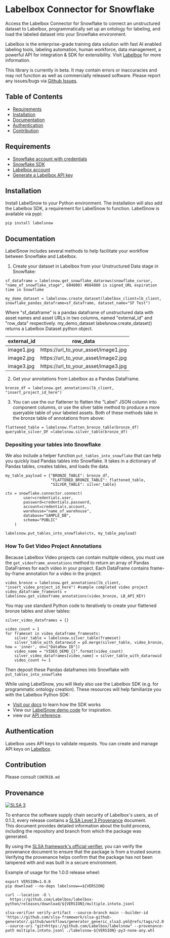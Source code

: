 # Labelbox Connector for Snowflake

Access the Labelbox Connector for Snowflake to connect an unstructured dataset to Labelbox, programmatically set up an ontology for labeling, and load the labeled dataset into your Snowflake environment. 

Labelbox is the enterprise-grade training data solution with fast AI enabled labeling tools, labeling automation, human workforce, data management, a powerful API for integration & SDK for extensibility. Visit [Labelbox](http://labelbox.com/) for more information.

This library is currently in beta. It may contain errors or inaccuracies and may not function as well as commercially released software. Please report any issues/bugs via [Github Issues](https://github.com/Labelbox/labelsnow/issues).


## Table of Contents

* [Requirements](#requirements)
* [Installation](#installation)
* [Documentation](#documentation)
* [Authentication](#authentication)
* [Contribution](#contribution)

## Requirements

* [Snowflake account with credentials](https://signup.snowflake.com/)
* [Snowflake SDK](https://pypi.org/project/snowflake-connector-python/)
* [Labelbox account](http://app.labelbox.com/)
* [Generate a Labelbox API key](https://labelbox.com/docs/api/getting-started#create_api_key)

## Installation

Install LabelSnow to your Python environment. The installation will also add the Labelbox SDK, a requirement for LabelSnow to function. LabelSnow is available via pypi: 

```
pip install labelsnow
```

## Documentation

LabelSnow includes several methods to help facilitate your workflow between Snowflake and Labelbox. 

1. Create your dataset in Labelbox from your Unstructured Data stage in Snowflake: 

```
sf_dataframe = labelsnow.get_snowflake_datarows(snowflake_cursor, "name_of_snowflake_stage", 604800) #604800 is signed_URL expiration time in Snowflake

my_demo_dataset = labelsnow.create_dataset(labelbox_client=lb_client, snowflake_pandas_dataframe=sf_dataframe, dataset_name="SF Test")
```
Where "sf_dataframe" is a pandas dataframe of unstructured data with asset names and asset URLs in two columns, named "external_id" and "row_data" respectively. my_demo_dataset labelsnow.create_dataset() returns a Labelbox Dataset python object. 

| external_id | row_data                             |
|-------------|--------------------------------------|
| image1.jpg  | https://url_to_your_asset/image1.jpg |
| image2.jpg  | https://url_to_your_asset/image2.jpg |
| image3.jpg  | https://url_to_your_asset/image3.jpg |

2. Get your annotations from Labelbox as a Pandas DataFrame. 
```
bronze_df = labelsnow.get_annotations(lb_client, "insert_project_id_here")
```

3. You can use the our flattener to flatten the "Label" JSON column into component columns, or use the silver table method to produce a more queryable table of your labeled assets. Both of these methods take in the bronze table of annotations from above: 

```
flattened_table = labelsnow.flatten_bronze_table(bronze_df)
queryable_silver_DF =labelsnow.silver_table(bronze_df)
```
### Depositing your tables into Snowflake

We also include a helper function `put_tables_into_snowflake` that can help you quickly load Pandas tables into Snowflake. It takes in a dictionary of Pandas tables, creates tables, and loads the data.

```
my_table_payload = {"BRONZE_TABLE": bronze_df,
                    "FLATTENED_BRONZE_TABLE": flattened_table,
                    "SILVER_TABLE": silver_table}
                    
ctx = snowflake.connector.connect(
        user=credentials.user,
        password=credentials.password,
        account=credentials.account,
        warehouse="name_of_warehouse",
        database="SAMPLE_DB",
        schema="PUBLIC"
    )

labelsnow.put_tables_into_snowflake(ctx, my_table_payload)
```

### How To Get Video Project Annotations

Because Labelbox Video projects can contain multiple videos, you must use the `get_videoframe_annotations` method to return an array of Pandas DataFrames for each video in your project. Each DataFrame contains frame-by-frame annotation for a video in the project: 

```
video_bronze = labelsnow.get_annotations(lb_client, "insert_video_project_id_here") #sample completed video project
video_dataframe_framesets = labelsnow.get_videoframe_annotations(video_bronze, LB_API_KEY)
```

You may use standard Python code to  iteratively to create your flattened bronze tables and silver tables: 
```
silver_video_dataframes = {} 

video_count = 1
for frameset in video_dataframe_framesets:
    silver_table = labelsnow.silver_table(frameset)
    silver_table_with_datarowid = pd.merge(silver_table, video_bronze, how = 'inner', on=["DataRow ID"])
    video_name = "VIDEO_DEMO_{}".format(video_count)
    silver_video_dataframes[video_name] = silver_table_with_datarowid
    video_count += 1
```
Then deposit these Pandas dataframes into Snowflake with `put_tables_into_snowflake`


While using LabelSnow, you will likely also use the Labelbox SDK (e.g. for programmatic ontology creation). These resources will help familiarize you with the Labelbox Python SDK: 
* [Visit our docs](https://labelbox.com/docs/python-api) to learn how the SDK works
* View our [LabelSnow demo code](https://github.com/Labelbox/labelsnow/tree/main/demo) for inspiration.
* view our [API reference](https://labelbox.com/docs/python-api/api-reference).

## Authentication

Labelbox uses API keys to validate requests. You can create and manage API keys on [Labelbox](https://app.labelbox.com/account/api-keys). 

## Contribution
Please consult `CONTRIB.md`

## Provenance
[![SLSA 3](https://slsa.dev/images/gh-badge-level3.svg)](https://slsa.dev)

To enhance the software supply chain security of Labelbox's users, as of 0.1.3, every release contains a [SLSA Level 3 Provenance](https://github.com/slsa-framework/slsa-github-generator/blob/main/internal/builders/generic/README.md) document.  
This document provides detailed information about the build process, including the repository and branch from which the package was generated.

By using the [SLSA framework's official verifier](https://github.com/slsa-framework/slsa-verifier), you can verify the provenance document to ensure that the package is from a trusted source. Verifying the provenance helps confirm that the package has not been tampered with and was built in a secure environment.

Example of usage for the 1.0.0 release wheel:

```
export VERSION=1.0.0
pip download --no-deps labelsnow==${VERSION}

curl --location -O \
  https://github.com/Labelbox/labelbox-python/releases/download/${VERSION}/multiple.intoto.jsonl

slsa-verifier verify-artifact --source-branch main --builder-id 'https://github.com/slsa-framework/slsa-github-generator/.github/workflows/generator_generic_slsa3.yml@refs/tags/v2.0.0' --source-uri "git+https://github.com/Labelbox/labelsnow" --provenance-path multiple.intoto.jsonl ./labelsnow-${VERSION}-py3-none-any.whl
```

